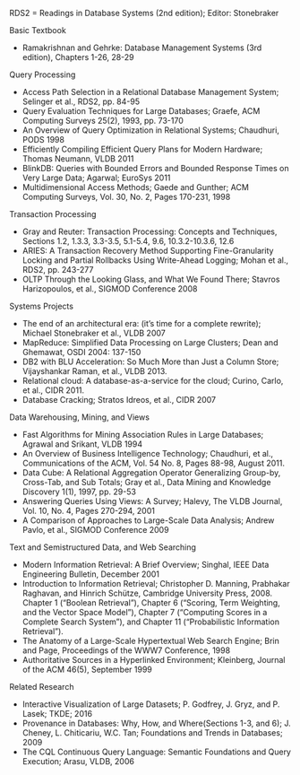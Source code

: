 RDS2 = Readings in Database Systems (2nd edition); Editor: Stonebraker

Basic Textbook

* Ramakrishnan and Gehrke: Database Management Systems (3rd edition), Chapters 1-26, 28-29

Query Processing

* Access Path Selection in a Relational Database Management System; Selinger et al., RDS2, pp. 84-95
* Query Evaluation Techniques for Large Databases; Graefe, ACM Computing Surveys 25(2), 1993, pp. 73-170
* An Overview of Query Optimization in Relational Systems; Chaudhuri, PODS 1998
* Efficiently Compiling Efficient Query Plans for Modern Hardware; Thomas Neumann, VLDB 2011
* BlinkDB: Queries with Bounded Errors and Bounded Response Times on Very Large Data; Agarwal; EuroSys 2011
* Multidimensional Access Methods; Gaede and Gunther; ACM Computing Surveys, Vol. 30, No. 2, Pages 170-231, 1998

Transaction Processing

* Gray and Reuter: Transaction Processing: Concepts and Techniques, Sections 1.2, 1.3.3, 3.3-3.5, 5.1-5.4, 9.6, 10.3.2-10.3.6, 12.6
* ARIES: A Transaction Recovery Method Supporting Fine-Granularity Locking and Partial Rollbacks Using Write-Ahead Logging; Mohan et al., RDS2, pp. 243-277
* OLTP Through the Looking Glass, and What We Found There; Stavros Harizopoulos, et al., SIGMOD Conference 2008

Systems Projects

* The end of an architectural era: (it’s time for a complete rewrite); Michael Stonebraker et al., VLDB 2007
* MapReduce: Simplified Data Processing on Large Clusters; Dean and Ghemawat, OSDI 2004: 137-150
* DB2 with BLU Acceleration: So Much More than Just a Column Store; Vijayshankar Raman, et al., VLDB 2013.
* Relational cloud: A database-as-a-service for the cloud; Curino, Carlo, et al., CIDR 2011.
* Database Cracking; Stratos Idreos, et al., CIDR 2007

Data Warehousing, Mining, and Views

* Fast Algorithms for Mining Association Rules in Large Databases; Agrawal and Srikant, VLDB 1994
* An Overview of Business Intelligence Technology; Chaudhuri, et al., Communications of the ACM, Vol. 54 No. 8, Pages 88-98, August 2011.
* Data Cube: A Relational Aggregation Operator Generalizing Group-by, Cross-Tab, and Sub Totals; Gray et al., Data Mining and Knowledge Discovery 1(1), 1997, pp. 29-53
* Answering Queries Using Views: A Survey; Halevy, The VLDB Journal, Vol. 10, No. 4, Pages 270-294, 2001
* A Comparison of Approaches to Large-Scale Data Analysis; Andrew Pavlo, et al., SIGMOD Conference 2009

Text and Semistructured Data, and Web Searching

* Modern Information Retrieval: A Brief Overview; Singhal, IEEE Data Engineering Bulletin, December 2001
* Introduction to Information Retrieval; Christopher D. Manning, Prabhakar Raghavan, and Hinrich Schütze, Cambridge University Press, 2008. Chapter 1 (“Boolean Retrieval”), Chapter 6 (“Scoring, Term Weighting, and the Vector Space Model”), Chapter 7 (“Computing Scores in a Complete Search System”), and Chapter 11 (“Probabilistic Information Retrieval”).
* The Anatomy of a Large-Scale Hypertextual Web Search Engine; Brin and Page, Proceedings of the WWW7 Conference, 1998
* Authoritative Sources in a Hyperlinked Environment; Kleinberg, Journal of the ACM 46(5), September 1999

Related Research

* Interactive Visualization of Large Datasets; P. Godfrey, J. Gryz, and P. Lasek; TKDE; 2016
* Provenance in Databases: Why, How, and Where(Sections 1-3, and 6); J. Cheney, L. Chiticariu, W.C. Tan; Foundations and Trends in Databases; 2009
* The CQL Continuous Query Language: Semantic Foundations and Query Execution; Arasu, VLDB, 2006
